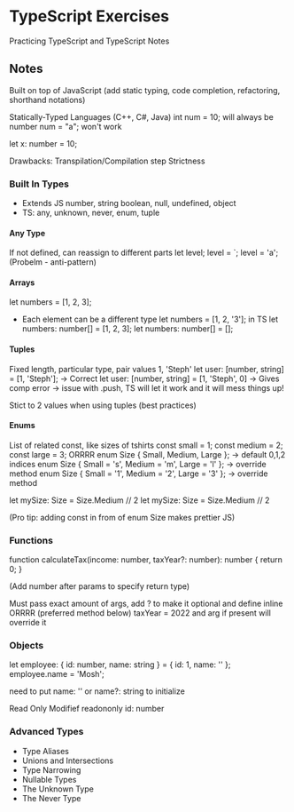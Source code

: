 # TypeScript Exercises

Practicing TypeScript and TypeScript Notes

## Notes

Built on top of JavaScript (add static typing, code completion, refactoring, shorthand notations)

Statically-Typed Languages (C++, C#, Java)
int num = 10; will always be number
num = "a"; won't work

let x: number = 10;

Drawbacks:
Transpilation/Compilation step
Strictness

### Built In Types
- Extends JS number, string boolean, null, undefined, object
- TS: any, unknown, never, enum, tuple

#### Any Type 
If not defined, can reassign to different parts
let level;
level = `;
level = 'a';
(Probelm - anti-pattern)

#### Arrays
let numbers = [1, 2, 3];
- Each element can be a different type
let numbers = [1, 2, '3'];
in TS
let numbers: number[] = [1, 2, 3];
let numbers: number[] = [];

#### Tuples
Fixed length, particular type, pair values
1, 'Steph'
let user: [number, string] = [1, 'Steph']; -> Correct
let user: [number, string] = [1, 'Steph', 0] -> Gives comp error
-> issue with .push, TS will let it work and it will mess things up!

Stict to 2 values when using tuples (best practices)

#### Enums
List of related const, like sizes of tshirts
const small = 1;
const medium = 2;
const large = 3;
ORRRR
enum Size { Small, Medium, Large }; -> default 0,1,2 indices
enum Size { Small = 's', Medium = 'm', Large = 'l' }; -> override method
enum Size { Small = '1', Medium = '2', Large = '3' }; -> override method

let mySize: Size = Size.Medium // 2
let mySize: Size = Size.Medium // 2

(Pro tip: adding const in from of enum Size makes prettier JS)

### Functions
function calculateTax(income: number, taxYear?: number): number {
    return 0;
}

(Add number after params to specify return type)

Must pass exact amount of args, add ? to make it optional and define inline
ORRRR (preferred method below)
taxYear = 2022 and arg if present will override it

### Objects
let employee: {
    id: number,
    name: string
} = { id: 1, name: '' };
employee.name = 'Mosh';

need to put name: '' or name?: string to initialize

Read Only Modifief
readononly id: number

### Advanced Types

- Type Aliases
- Unions and Intersections
- Type Narrowing
- Nullable Types
- The Unknown Type
- The Never Type

